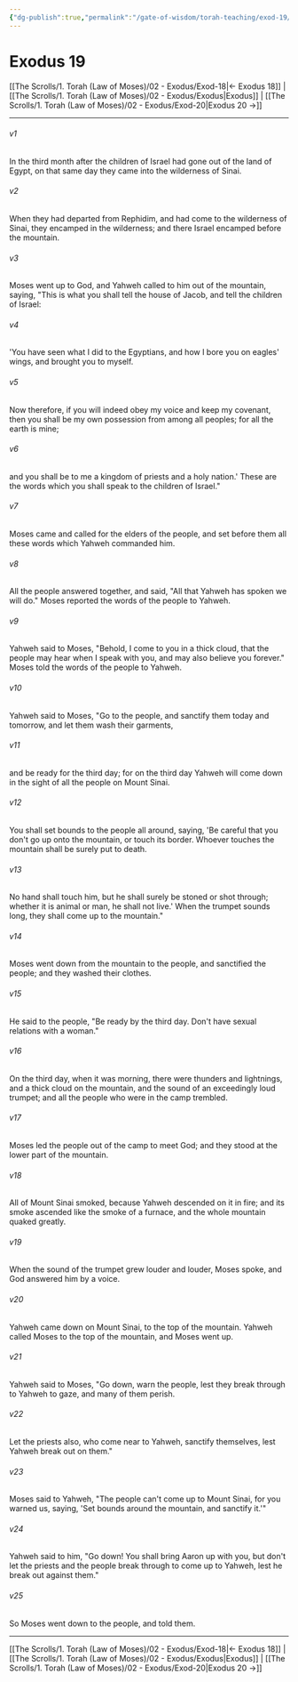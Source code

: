 ```yaml
---
{"dg-publish":true,"permalink":"/gate-of-wisdom/torah-teaching/exod-19/","tags":["TheScrolls","TorahLawofMoses"]}
---
```



# Exodus 19

[[The Scrolls/1. Torah (Law of Moses)/02 - Exodus/Exod-18\|← Exodus 18]] | [[The Scrolls/1. Torah (Law of Moses)/02 - Exodus/Exodus\|Exodus]] | [[The Scrolls/1. Torah (Law of Moses)/02 - Exodus/Exod-20\|Exodus 20 →]]
***



###### v1 
In the third month after the children of Israel had gone out of the land of Egypt, on that same day they came into the wilderness of Sinai. 

###### v2 
When they had departed from Rephidim, and had come to the wilderness of Sinai, they encamped in the wilderness; and there Israel encamped before the mountain. 

###### v3 
Moses went up to God, and Yahweh called to him out of the mountain, saying, "This is what you shall tell the house of Jacob, and tell the children of Israel: 

###### v4 
'You have seen what I did to the Egyptians, and how I bore you on eagles' wings, and brought you to myself. 

###### v5 
Now therefore, if you will indeed obey my voice and keep my covenant, then you shall be my own possession from among all peoples; for all the earth is mine; 

###### v6 
and you shall be to me a kingdom of priests and a holy nation.' These are the words which you shall speak to the children of Israel." 

###### v7 
Moses came and called for the elders of the people, and set before them all these words which Yahweh commanded him. 

###### v8 
All the people answered together, and said, "All that Yahweh has spoken we will do." Moses reported the words of the people to Yahweh. 

###### v9 
Yahweh said to Moses, "Behold, I come to you in a thick cloud, that the people may hear when I speak with you, and may also believe you forever." Moses told the words of the people to Yahweh. 

###### v10 
Yahweh said to Moses, "Go to the people, and sanctify them today and tomorrow, and let them wash their garments, 

###### v11 
and be ready for the third day; for on the third day Yahweh will come down in the sight of all the people on Mount Sinai. 

###### v12 
You shall set bounds to the people all around, saying, 'Be careful that you don't go up onto the mountain, or touch its border. Whoever touches the mountain shall be surely put to death. 

###### v13 
No hand shall touch him, but he shall surely be stoned or shot through; whether it is animal or man, he shall not live.' When the trumpet sounds long, they shall come up to the mountain." 

###### v14 
Moses went down from the mountain to the people, and sanctified the people; and they washed their clothes. 

###### v15 
He said to the people, "Be ready by the third day. Don't have sexual relations with a woman." 

###### v16 
On the third day, when it was morning, there were thunders and lightnings, and a thick cloud on the mountain, and the sound of an exceedingly loud trumpet; and all the people who were in the camp trembled. 

###### v17 
Moses led the people out of the camp to meet God; and they stood at the lower part of the mountain. 

###### v18 
All of Mount Sinai smoked, because Yahweh descended on it in fire; and its smoke ascended like the smoke of a furnace, and the whole mountain quaked greatly. 

###### v19 
When the sound of the trumpet grew louder and louder, Moses spoke, and God answered him by a voice. 

###### v20 
Yahweh came down on Mount Sinai, to the top of the mountain. Yahweh called Moses to the top of the mountain, and Moses went up. 

###### v21 
Yahweh said to Moses, "Go down, warn the people, lest they break through to Yahweh to gaze, and many of them perish. 

###### v22 
Let the priests also, who come near to Yahweh, sanctify themselves, lest Yahweh break out on them." 

###### v23 
Moses said to Yahweh, "The people can't come up to Mount Sinai, for you warned us, saying, 'Set bounds around the mountain, and sanctify it.'" 

###### v24 
Yahweh said to him, "Go down! You shall bring Aaron up with you, but don't let the priests and the people break through to come up to Yahweh, lest he break out against them." 

###### v25 
So Moses went down to the people, and told them.

***
[[The Scrolls/1. Torah (Law of Moses)/02 - Exodus/Exod-18\|← Exodus 18]] | [[The Scrolls/1. Torah (Law of Moses)/02 - Exodus/Exodus\|Exodus]] | [[The Scrolls/1. Torah (Law of Moses)/02 - Exodus/Exod-20\|Exodus 20 →]]
